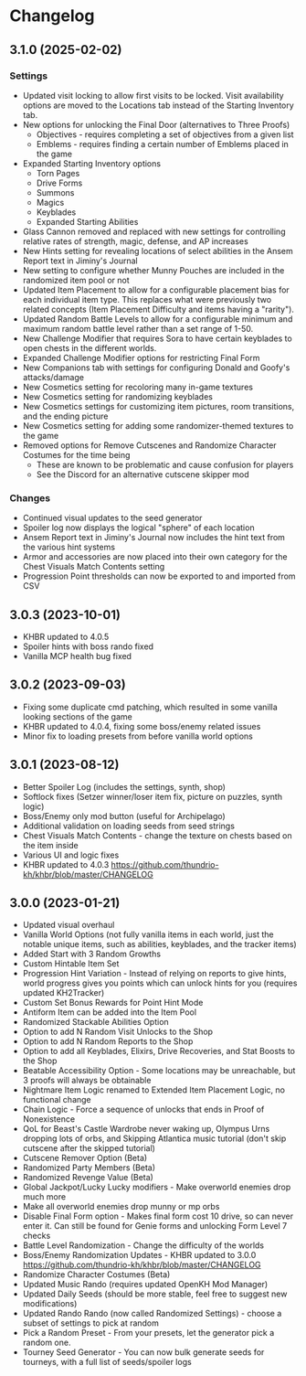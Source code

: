 # Changelog

## 3.1.0 (2025-02-02)

### Settings

* Updated visit locking to allow first visits to be locked. Visit availability options are moved to the Locations tab
  instead of the Starting Inventory tab.
* New options for unlocking the Final Door (alternatives to Three Proofs)
  * Objectives - requires completing a set of objectives from a given list
  * Emblems - requires finding a certain number of Emblems placed in the game
* Expanded Starting Inventory options
  * Torn Pages
  * Drive Forms
  * Summons
  * Magics
  * Keyblades
  * Expanded Starting Abilities
* Glass Cannon removed and replaced with new settings for controlling relative rates of strength, magic, defense, and
  AP increases
* New Hints setting for revealing locations of select abilities in the Ansem Report text in Jiminy's Journal
* New setting to configure whether Munny Pouches are included in the randomized item pool or not
* Updated Item Placement to allow for a configurable placement bias for each individual item type. This replaces what
  were previously two related concepts (Item Placement Difficulty and items having a "rarity").
* Updated Random Battle Levels to allow for a configurable minimum and maximum random battle level rather than a set
  range of 1-50.
* New Challenge Modifier that requires Sora to have certain keyblades to open chests in the different worlds.
* Expanded Challenge Modifier options for restricting Final Form
* New Companions tab with settings for configuring Donald and Goofy's attacks/damage
* New Cosmetics setting for recoloring many in-game textures
* New Cosmetics setting for randomizing keyblades
* New Cosmetics settings for customizing item pictures, room transitions, and the ending picture
* New Cosmetics setting for adding some randomizer-themed textures to the game
* Removed options for Remove Cutscenes and Randomize Character Costumes for the time being
  * These are known to be problematic and cause confusion for players
  * See the Discord for an alternative cutscene skipper mod

### Changes

* Continued visual updates to the seed generator
* Spoiler log now displays the logical "sphere" of each location
* Ansem Report text in Jiminy's Journal now includes the hint text from the various hint systems
* Armor and accessories are now placed into their own category for the Chest Visuals Match Contents setting
* Progression Point thresholds can now be exported to and imported from CSV

## 3.0.3 (2023-10-01)

* KHBR updated to 4.0.5
* Spoiler hints with boss rando fixed
* Vanilla MCP health bug fixed

## 3.0.2 (2023-09-03)

* Fixing some duplicate cmd patching, which resulted in some vanilla looking sections of the game
* KHBR updated to 4.0.4, fixing some boss/enemy related issues
* Minor fix to loading presets from before vanilla world options

## 3.0.1 (2023-08-12)

* Better Spoiler Log (includes the settings, synth, shop)
* Softlock fixes (Setzer winner/loser item fix, picture on puzzles, synth logic)
* Boss/Enemy only mod button (useful for Archipelago)
* Additional validation on loading seeds from seed strings
* Chest Visuals Match Contents - change the texture on chests based on the item inside
* Various UI and logic fixes
* KHBR updated to 4.0.3 https://github.com/thundrio-kh/khbr/blob/master/CHANGELOG

## 3.0.0 (2023-01-21)

* Updated visual overhaul
* Vanilla World Options (not fully vanilla items in each world, just the notable unique items, such as abilities, keyblades, and the tracker items)
* Added Start with 3 Random Growths
* Custom Hintable Item Set
* Progression Hint Variation - Instead of relying on reports to give hints, world progress gives you points which can unlock hints for you (requires updated KH2Tracker)
* Custom Set Bonus Rewards for Point Hint Mode
* Antiform Item can be added into the Item Pool
* Randomized Stackable Abilities Option
* Option to add N Random Visit Unlocks to the Shop
* Option to add N Random Reports to the Shop
* Option to add all Keyblades, Elixirs, Drive Recoveries, and Stat Boosts to the Shop
* Beatable Accessibility Option - Some locations may be unreachable, but 3 proofs will always be obtainable
* Nightmare Item Logic renamed to Extended Item Placement Logic, no functional change
* Chain Logic - Force a sequence of unlocks that ends in Proof of Nonexistence
* QoL for Beast's Castle Wardrobe never waking up, Olympus Urns dropping lots of orbs, and Skipping Atlantica music tutorial (don't skip cutscene after the skipped tutorial)
* Cutscene Remover Option (Beta)
* Randomized Party Members (Beta)
* Randomized Revenge Value (Beta)
* Global Jackpot/Lucky Lucky modifiers - Make overworld enemies drop much more
* Make all overworld enemies drop munny or mp orbs
* Disable Final Form option - Makes final form cost 10 drive, so can never enter it. Can still be found for Genie forms and unlocking Form Level 7 checks
* Battle Level Randomization - Change the difficulty of the worlds
* Boss/Enemy Randomization Updates - KHBR updated to 3.0.0 https://github.com/thundrio-kh/khbr/blob/master/CHANGELOG
* Randomize Character Costumes (Beta)
* Updated Music Rando (requires updated OpenKH Mod Manager)
* Updated Daily Seeds (should be more stable, feel free to suggest new modifications)
* Updated Rando Rando (now called Randomized Settings) - choose a subset of settings to pick at random
* Pick a Random Preset - From your presets, let the generator pick a random one.
* Tourney Seed Generator - You can now bulk generate seeds for tourneys, with a full list of seeds/spoiler logs
